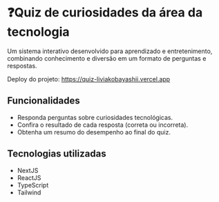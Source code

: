 # ❓Quiz de curiosidades da área da tecnologia
Um sistema interativo desenvolvido para aprendizado e entretenimento, combinando conhecimento e diversão em um formato de perguntas e respostas.

Deploy do projeto:
https://quiz-liviakobayashii.vercel.app

## Funcionalidades
* Responda perguntas sobre curiosidades tecnológicas.
* Confira o resultado de cada resposta (correta ou incorreta).
* Obtenha um resumo do desempenho ao final do quiz.

## Tecnologias utilizadas
* NextJS
* ReactJS
* TypeScript
* Tailwind
